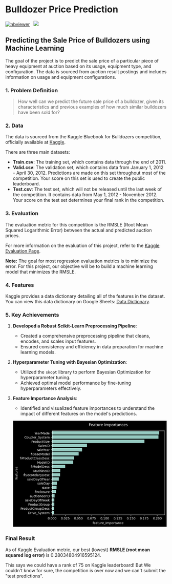 # **Bulldozer Price Prediction**

[![nbviewer](https://img.shields.io/badge/Open-nbviewer-orange.svg)](https://nbviewer.org/github/DarkDk123/Bulldozers-Price-Prediction/blob/main/Bulldozer-price-prediction.ipynb) &nbsp;
[![](https://colab.research.google.com/assets/colab-badge.svg)](https://colab.research.google.com/github/DarkDk123/Bulldozers-Price-Prediction/blob/main/Bulldozer-price-prediction.ipynb)

## Predicting the Sale Price of Bulldozers using Machine Learning

The goal of the project is to predict the sale price of a particular piece of heavy equipment at auction based on its usage, equipment type, and configuration. The data is sourced from auction result postings and includes information on usage and equipment configurations.

### **1. Problem Definition**
> How well can we predict the future sale price of a bulldozer, given its characteristics and previous examples of how much similar bulldozers have been sold for?

### **2. Data**
The data is sourced from the Kaggle Bluebook for Bulldozers competition, officially available at [Kaggle](https://www.kaggle.com/c/bluebook-for-bulldozers/data).

There are three main datasets:

* **Train.csv**: The training set, which contains data through the end of 2011.
* **Valid.csv**: The validation set, which contains data from January 1, 2012 - April 30, 2012. Predictions are made on this set throughout most of the competition. Your score on this set is used to create the public leaderboard.
* **Test.csv**: The test set, which will not be released until the last week of the competition. It contains data from May 1, 2012 - November 2012. Your score on the test set determines your final rank in the competition.

### **3. Evaluation**

The evaluation metric for this competition is the RMSLE (Root Mean Squared Logarithmic Error) between the actual and predicted auction prices.

For more information on the evaluation of this project, refer to the [Kaggle Evaluation Page](https://www.kaggle.com/competitions/bluebook-for-bulldozers/overview/evaluation).

**Note:** The goal for most regression evaluation metrics is to minimize the error. For this project, our objective will be to build a machine learning model that minimizes the RMSLE.

### **4. Features**

Kaggle provides a data dictionary detailing all of the features in the dataset. You can view this data dictionary on Google Sheets:
[Data Dictionary](https://docs.google.com/spreadsheets/d/1YxAS_31T4N5u3AjQPnLF-mU4Txjm3RcA/edit?usp=sharing&ouid=117749036674598073372&rtpof=true&sd=true).

### **5. Key Achievements**

1. **Developed a Robust Scikit-Learn Preprocessing Pipeline**:
   - Created a comprehensive preprocessing pipeline that cleans, encodes, and scales input features.
   - Ensured consistency and efficiency in data preparation for machine learning models.

2. **Hyperparameter Tuning with Bayesian Optimization**:
   - Utilized the `skopt` library to perform Bayesian Optimization for hyperparameter tuning.
   - Achieved optimal model performance by fine-tuning hyperparameters effectively.
 
3. **Feature Importance Analysis**:
   - Identified and visualized feature importances to understand the impact of different features on the model's predictions.
   

   ![Feature Importance](./images/feature_importances.png)


### **Final Result**

As of Kaggle Evaluation metric, our best (lowest) **RMSLE (root mean squared log error)** is 0.28034804916595124.

This says we could have a rank of 75 on Kaggle leaderboard! But We couldn't know for sure, the competition is over now and we can't submit the "test predictions".